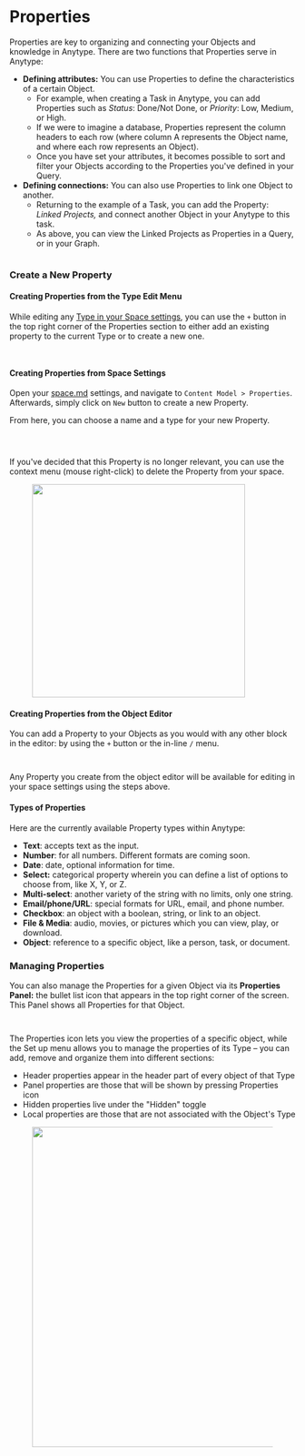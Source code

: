 # Properties

Properties are key to organizing and connecting your Objects and knowledge in Anytype. There are two functions that Properties serve in Anytype:

* **Defining attributes:** You can use Properties to define the characteristics of a certain Object.
  * For example, when creating a Task in Anytype, you can add Properties such as _Status_: Done/Not Done, or _Priority_: Low, Medium, or High.
  * If we were to imagine a database, Properties represent the column headers to each row (where column A represents the Object name, and where each row represents an Object).
  * Once you have set your attributes, it becomes possible to sort and filter your Objects according to the Properties you've defined in your Query.
* **Defining connections:** You can also use Properties to link one Object to another.
  * Returning to the example of a Task, you can add the Property: _Linked Projects,_ and connect another Object in your Anytype to this task.
  * As above, you can view the Linked Projects as Properties in a Query, or in your Graph.

<figure><img src="../../../.gitbook/assets/image (198).png" alt=""><figcaption></figcaption></figure>

### Create a New Property

#### Creating Properties from the Type Edit Menu

While editing any [Type in your Space settings](./#creating-types-from-space-settings), you can use the `+` button in the top right corner of the Properties section to either add an existing property to the current Type or to create a new one.&#x20;

<div><figure><img src="../../../.gitbook/assets/image (123).png" alt=""><figcaption></figcaption></figure> <figure><img src="../../../.gitbook/assets/image (124).png" alt=""><figcaption></figcaption></figure></div>

#### Creating Properties from Space Settings

Open your [space.md](../install-and-setup/space.md "mention") settings, and navigate to `Content Model > Properties`. Afterwards, simply click on `New` button to create a new Property.

From here, you can choose a name and a type for your new Property.

<div><figure><img src="../../../.gitbook/assets/image (187).png" alt=""><figcaption></figcaption></figure> <figure><img src="../../../.gitbook/assets/image (188).png" alt=""><figcaption></figcaption></figure> <figure><img src="../../../.gitbook/assets/image (189).png" alt=""><figcaption></figcaption></figure></div>

If you've decided that this Property is no longer relevant, you can use the context menu (mouse right-click) to delete the Property from your space.

<figure><img src="../../../.gitbook/assets/image (190).png" alt="" width="375"><figcaption></figcaption></figure>

#### Creating Properties from the Object Editor

You can add a Property to your Objects as you would with any other block in the editor: by using the `+` button or the in-line `/` menu.

<div><figure><img src="../../../.gitbook/assets/image (191).png" alt=""><figcaption></figcaption></figure> <figure><img src="../../../.gitbook/assets/image (192).png" alt=""><figcaption></figcaption></figure></div>

Any Property you create from the object editor will be available for editing in your space settings using the steps above.

#### Types of Properties <a href="#types-of-relations" id="types-of-relations"></a>

Here are the currently available Property types within Anytype:

* **Text**: accepts text as the input.
* **Number**: for all numbers. Different formats are coming soon.
* **Date**: date, optional information for time.
* **Select:** categorical property wherein you can define a list of options to choose from, like X, Y, or Z.
* **Multi-select**: another variety of the string with no limits, only one string.
* **Email/phone/URL**: special formats for URL, email, and phone number.
* **Checkbox**: an object with a boolean, string, or link to an object.
* **File & Media**: audio, movies, or pictures which you can view, play, or download.
* **Object**: reference to a specific object, like a person, task, or document.

### Managing Properties

You can also manage the Properties for a given Object via its **Properties Panel:** the bullet list icon that appears in the top right corner of the screen. This Panel shows all Properties for that Object.

<div><figure><img src="../../../.gitbook/assets/image (125).png" alt=""><figcaption></figcaption></figure> <figure><img src="../../../.gitbook/assets/image (126).png" alt=""><figcaption></figcaption></figure></div>

The Properties icon lets you view the properties of a specific object, while the Set up menu allows you to manage the properties of its Type – you can add, remove and organize them into different sections:

* Header properties appear in the header part of every object of that Type
* Panel properties are those that will be shown by pressing Properties icon
* Hidden properties live under the "Hidden" toggle
* Local properties are those that are not associated with the Object's Type

<figure><img src="../../../.gitbook/assets/image (127).png" alt="" width="563"><figcaption></figcaption></figure>
